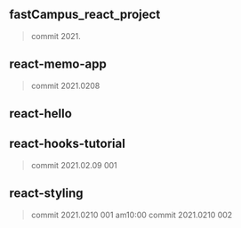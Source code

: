 ## fastCampus_react_project
> commit 2021.

## react-memo-app
> commit 2021.0208
## react-hello


## react-hooks-tutorial
> commit 2021.02.09 001

## react-styling
> commit 2021.0210 001 am10:00
> commit 2021.0210 002
